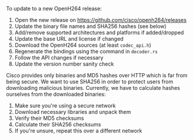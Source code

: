 To update to a new OpenH264 release:

1. Open the new release on https://github.com/cisco/openh264/releases
2. Update the binary file names and SHA256 hashes (see below)
3. Add/remove supported architectures and platforms if added/dropped
4. Update the base URL and license if changed
5. Download the OpenH264 sources (at least `codec_api.h`)
6. Regenerate the bindings using the command in `decoder.rs`
7. Follow the API changes if necessary
8. Update the version number sanity check

Cisco provides only binaries and MD5 hashes over HTTP which is far from being secure.
We want to use SHA256 in order to protect users from downloading malicious binaries.
Currently, we have to calculate hashes ourselves from the downloaded binaries:

1. Make sure you're using a secure network
2. Download necessary libraries and unpack them
3. Verify their MD5 checksums
4. Calculate their SHA256 checksums
5. If you're unsure, repeat this over a different network
